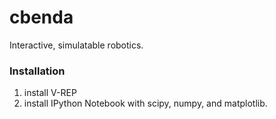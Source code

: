 cbenda
======

Interactive, simulatable robotics.

### Installation

1. install V-REP
2. install IPython Notebook with scipy, numpy, and matplotlib.
